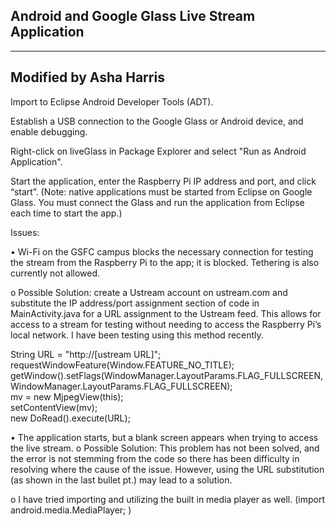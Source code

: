 Android and Google Glass Live Stream Application
--------------------------------------------------------------------------------------------------------------
--------------------------------------------------------------------------------------------------------------

Modified by Asha Harris
-----------------------------------------------------------------

Import to Eclipse Android Developer Tools (ADT).

Establish a USB connection to the Google Glass or Android device, and enable debugging.

Right-click on liveGlass in Package Explorer and select "Run as Android Application".

Start the application, enter the Raspberry Pi IP address and port, and click “start”. (Note: native applications must be started from Eclipse on Google Glass. You must connect the Glass and run the application from Eclipse each time to start the app.)

Issues:

•	Wi-Fi on the GSFC campus blocks the necessary connection for testing the stream from the Raspberry Pi to the app; it is blocked. Tethering is also currently not allowed. 
  
  o	Possible Solution: create a Ustream account on ustream.com and substitute the IP address/port assignment section of     code in MainActivity.java for a URL assignment to the Ustream feed. This allows for access to a stream for testing without  needing to access the Raspberry Pi’s local network. I have been testing using this method recently.

String URL = "http://[ustream URL]";     
requestWindowFeature(Window.FEATURE_NO_TITLE);      
getWindow().setFlags(WindowManager.LayoutParams.FLAG_FULLSCREEN,WindowManager.LayoutParams.FLAG_FULLSCREEN);         
mv = new MjpegView(this);      
setContentView(mv);              
new DoRead().execute(URL);

•	The application starts, but a blank screen appears when trying to access the live stream.
o	Possible Solution: This problem has not been solved, and the error is not stemming from the code so there has been difficulty in resolving where the cause of the issue. However, using the URL substitution (as shown in the last bullet pt.) may lead to a solution. 
  
  o	I have tried importing and utilizing the built in media player as well. (import android.media.MediaPlayer; )

